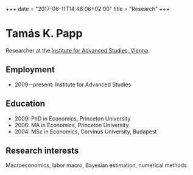 +++
date = "2017-06-11T14:48:06+02:00"
title = "Research"
+++

# Tamás K. Papp

Researcher at the [Institute for Advanced Studies, Vienna](http://www.ihs.ac.at/research-groups/macroeconomics-and-public-finance/).

## Employment

* 2009--present: Institute for Advanced Studies

## Education

* 2009: PhD in Economics, Princeton University
* 2006: MA in Economics, Princeton University
* 2004: MSc in Economics, Corvinus University, Budapest

## Research interests

Macroeconomics, labor macro, Bayesian estimation, numerical methods
